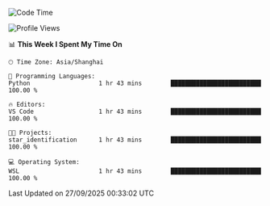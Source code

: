 <!--START_SECTION:waka-->
![Code Time](http://img.shields.io/badge/Code%20Time-3%2C127%20hrs%2039%20mins-blue)

![Profile Views](http://img.shields.io/badge/Profile%20Views-0-blue)

📊 **This Week I Spent My Time On** 

```text
🕑︎ Time Zone: Asia/Shanghai

💬 Programming Languages: 
Python                   1 hr 43 mins        █████████████████████████   100.00 % 

🔥 Editors: 
VS Code                  1 hr 43 mins        █████████████████████████   100.00 % 

🐱‍💻 Projects: 
star_identification      1 hr 43 mins        █████████████████████████   100.00 % 

💻 Operating System: 
WSL                      1 hr 43 mins        █████████████████████████   100.00 % 
```


 Last Updated on 27/09/2025 00:33:02 UTC
<!--END_SECTION:waka-->